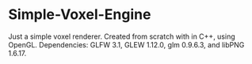 # Simple-Voxel-Engine
Just a simple voxel renderer.  Created from scratch with in C++, using OpenGL.  Dependencies:  GLFW 3.1, GLEW 1.12.0, glm 0.9.6.3, and libPNG 1.6.17.

